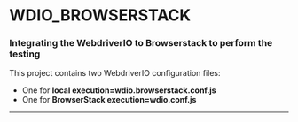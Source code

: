# WDIO_BROWSERSTACK
### Integrating the WebdriverIO to Browserstack to perform the testing

This project contains two WebdriverIO configuration files:
- One for **local execution=wdio.browserstack.conf.js**
- One for **BrowserStack execution=wdio.conf.js**

---





